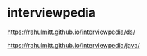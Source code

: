 # interviewpedia

https://rahulmitt.github.io/interviewpedia/ds/

https://rahulmitt.github.io/interviewpedia/java/
